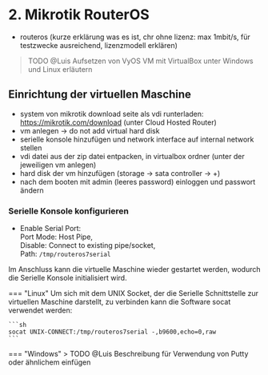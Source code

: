 # 2. Mikrotik RouterOS

* routeros (kurze erklärung was es ist, chr ohne lizenz: max 1mbit/s, für testzwecke ausreichend, lizenzmodell erklären)

> TODO @Luis Aufsetzen von VyOS VM mit VirtualBox unter Windows und Linux erläutern

## Einrichtung der virtuellen Maschine

- system von mikrotik download seite als vdi runterladen: https://mikrotik.com/download (unter Cloud Hosted Router)
- vm anlegen -> do not add virtual hard disk
- serielle konsole hinzufügen und network interface auf internal network stellen
- vdi datei aus der zip datei entpacken, in virtualbox ordner (unter der jeweiligen vm anlegen)
- hard disk der vm hinzufügen (storage -> sata controller -> +)
- nach dem booten mit admin (leeres password) einloggen und passwort ändern

### Serielle Konsole konfigurieren
- Enable Serial Port:  
  Port Mode: Host Pipe,  
  Disable: Connect to existing pipe/socket,  
  Path: `/tmp/routeros7serial`  

Im Anschluss kann die virtuelle Maschine wieder gestartet werden, wodurch die Serielle Konsole initialisiert wird.

=== "Linux"
    Um sich mit dem UNIX Socket, der die Serielle Schnittstelle zur virtuellen Maschine darstellt, zu verbinden kann die Software socat verwendet werden:

    ```sh
    socat UNIX-CONNECT:/tmp/routeros7serial -,b9600,echo=0,raw
    ```

=== "Windows"
    > TODO @Luis Beschreibung für Verwendung von Putty oder ähnlichem einfügen
